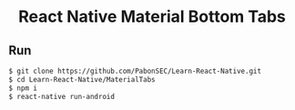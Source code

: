 <div align="center">
  <h1>React Native Material Bottom Tabs</h1>
</div>

## Run

```bash
$ git clone https://github.com/PabonSEC/Learn-React-Native.git
$ cd Learn-React-Native/MaterialTabs
$ npm i
$ react-native run-android
```
